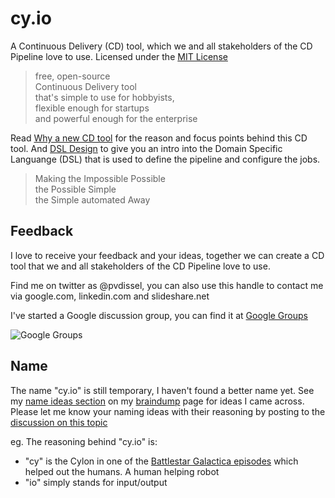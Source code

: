 cy.io
=====

A Continuous Delivery (CD) tool, which we and all stakeholders of the CD Pipeline love to use. Licensed under the [MIT License][0]

> free, open-source  
> Continuous Delivery tool  
> that's simple to use for hobbyists,  
> flexible enough for startups  
> and powerful enough for the enterprise

Read [Why a new CD tool][1] for the reason and focus points behind this CD tool. And [DSL Design][2] to give you an intro into the Domain Specific Languange (DSL) that is used to define the pipeline and configure the jobs.

> Making the Impossible Possible  
> the Possible Simple  
> the Simple automated Away  

Feedback
--------

I love to receive your feedback and your ideas, together we can create a CD tool that we and all stakeholders of the CD Pipeline love to use.

Find me on twitter as @pvdissel, you can also use this handle to contact me via google.com, linkedin.com and slideshare.net

I've started a Google discussion group, you can find it at [Google Groups][6]

![Google Groups][7]

Name
----

The name "cy.io" is still temporary, I haven't found a better name yet. See my [name ideas section][3] on my [braindump][4] page for ideas I came across. Please let me know your naming ideas with their reasoning by posting to the [discussion on this topic][8]

eg. The reasoning behind "cy.io" is:

- "cy" is the Cylon in one of the [Battlestar Galactica episodes][5] which helped out the humans. A human helping robot
- "io" simply stands for input/output

[0]: LICENSE
[1]: docs/Why-a-new-CD-tool.md
[2]: docs/DSL-design.md
[3]: docs/braindump.md#name-ideas
[4]: docs/braindump.md
[5]: http://en.wikipedia.org/wiki/Cy_%28Battlestar_Galactica%29
[6]: https://groups.google.com/d/forum/cdtool
[7]: https://chart.googleapis.com/chart?chs=150x150&cht=qr&chl=https%3A%2F%2Fgroups.google.com%2Fd%2Fforum%2Fcdtool
[8]: https://groups.google.com/forum/#!topic/cdtool/GuN9rhZ881s
